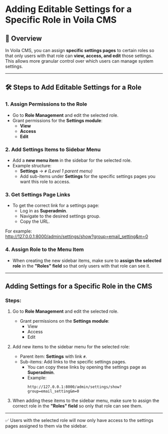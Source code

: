 # Adding Editable Settings for a Specific Role in Voila CMS

## 📌 Overview
In Voila CMS, you can assign **specific settings pages** to certain roles so that only users with that role can **view, access, and edit** those settings.  
This allows more granular control over which users can manage system settings.

---

## 🛠 Steps to Add Editable Settings for a Role

### 1. Assign Permissions to the Role
- Go to **Role Management** and edit the selected role.  
- Grant permissions for the **Settings module**:  
  - **View**  
  - **Access**  
  - **Edit**

### 2. Add Settings Items to Sidebar Menu
- Add a **new menu item** in the sidebar for the selected role.  
- Example structure:  
  - **Settings** → `#` *(Level 1 parent menu)*  
  - Add sub-items under **Settings** for the specific settings pages you want this role to access.  

### 3. Get Settings Page Links
- To get the correct link for a settings page:  
  - Log in as **Superadmin**.  
  - Navigate to the desired settings group.  
  - Copy the URL.  

For example:  
 http://127.0.0.1:8000/admin/settings/show?group=email_setting&m=0

### 4. Assign Role to the Menu Item
- When creating the new sidebar items, make sure to **assign the selected role** in the **"Roles" field** so that only users with that role can see it.

---

## Adding Settings for a Specific Role in the CMS

### Steps:
1. Go to **Role Management** and edit the selected role.  
   - Grant permissions on the **Settings module**:  
     - View  
     - Access  
     - Edit  

2. Add new items to the sidebar menu for the selected role:  
   - Parent item: **Settings** with link `#`.  
   - Sub-items: Add links to the specific settings pages.  
     - You can copy these links by opening the settings page as **Superadmin**.  
     - Example:  
       ```
       http://127.0.0.1:8000/admin/settings/show?group=email_setting&m=0
       ```

3. When adding these items to the sidebar menu, make sure to assign the correct role in the **"Roles" field** so only that role can see them.

---

✅ Users with the selected role will now only have access to the settings pages assigned to them via the sidebar.

